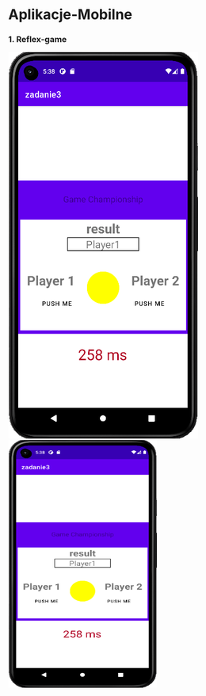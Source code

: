 # Aplikacje-Mobilne
### 1. Reflex-game
![](img/1.png)
<img src="img/1.png" alt="Reflex-game" width="300" height="500">
